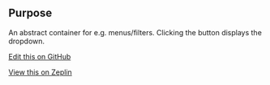 ## Purpose
An abstract container for e.g. menus/filters. Clicking the button displays the dropdown.

[Edit this on GitHub](https://github.com/wellcomecollection/wellcomecollection.org/edit/main/common/views/components/DropdownButton/README.md)

[View this on Zeplin](https://zpl.io/2vp81nP)
